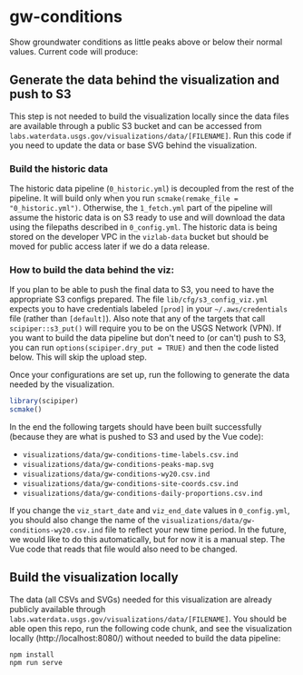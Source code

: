 # gw-conditions

Show groundwater conditions as little peaks above or below their normal values. Current code will produce:



## Generate the data behind the visualization and push to S3

This step is not needed to build the visualization locally since the data files are available through a public S3 bucket and can be accessed from `labs.waterdata.usgs.gov/visualizations/data/[FILENAME]`. Run this code if you need to update the data or base SVG behind the visualization.

### Build the historic data

The historic data pipeline (`0_historic.yml`) is decoupled from the rest of the pipeline. It will build only when you run `scmake(remake_file = "0_historic.yml")`. Otherwise, the `1_fetch.yml` part of the pipeline will assume the historic data is on S3 ready to use and will download the data using the filepaths described in `0_config.yml`. The historic data is being stored on the developer VPC in the `vizlab-data` bucket but should be moved for public access later if we do a data release. 

### How to build the data behind the viz:

If you plan to be able to push the final data to S3, you need to have the appropriate S3 configs prepared. The file `lib/cfg/s3_config_viz.yml` expects you to have credentials labeled `[prod]` in your `~/.aws/credentials` file (rather than `[default]`). Also note that any of the targets that call `scipiper::s3_put()` will require you to be on the USGS Network (VPN). If you want to build the data pipeline but don't need to (or can't) push to S3, you can run `options(scipiper.dry_put = TRUE)` and then the code listed below. This will skip the upload step.

Once your configurations are set up, run the following to generate the data needed by the visualization. 

```r
library(scipiper)
scmake()
```

In the end the following targets should have been built successfully (because they are what is pushed to S3 and used by the Vue code):

- `visualizations/data/gw-conditions-time-labels.csv.ind`
- `visualizations/data/gw-conditions-peaks-map.svg`
- `visualizations/data/gw-conditions-wy20.csv.ind`
- `visualizations/data/gw-conditions-site-coords.csv.ind`
- `visualizations/data/gw-conditions-daily-proportions.csv.ind`

If you change the `viz_start_date` and `viz_end_date` values in `0_config.yml`, you should also change the name of the `visualizations/data/gw-conditions-wy20.csv.ind` file to reflect your new time period. In the future, we would like to do this automatically, but for now it is a manual step. The Vue code that reads that file would also need to be changed.

## Build the visualization locally

The data (all CSVs and SVGs) needed for this visualization are already publicly available through `labs.waterdata.usgs.gov/visualizations/data/[FILENAME]`. You should be able open this repo, run the following code chunk, and see the visualization locally (http://localhost:8080/) without needed to build the data pipeline:

```
npm install
npm run serve
```
